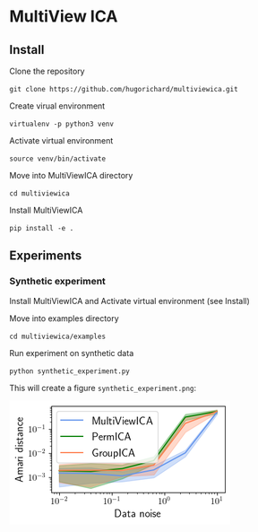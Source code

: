 # MultiView ICA

## Install

Clone the repository

`git clone https://github.com/hugorichard/multiviewica.git`

Create virual environment

`virtualenv -p python3 venv`


Activate virtual environment

`source venv/bin/activate`

Move into MultiViewICA directory

``cd multiviewica``

Install MultiViewICA

`pip install -e .`

## Experiments

### Synthetic experiment

Install MultiViewICA and Activate virtual environment (see Install)

Move into examples directory

``cd multiviewica/examples``

Run experiment on synthetic data

`python synthetic_experiment.py`

This will create a figure `synthetic_experiment.png`:

![synthetic_experiment](./examples/synthetic_experiment.png)
